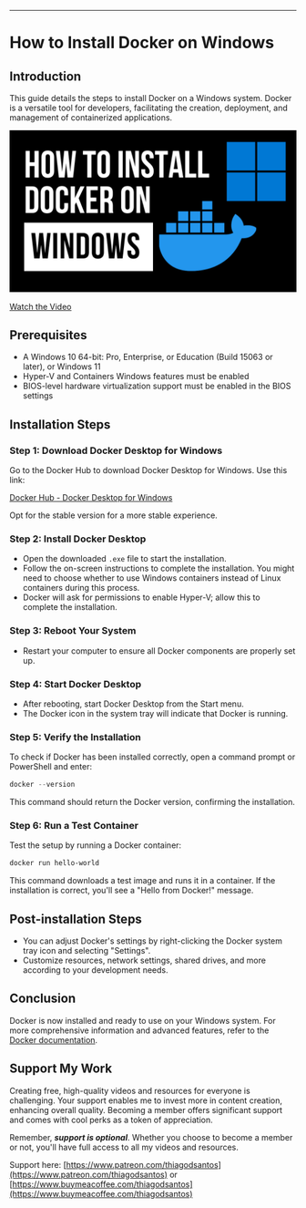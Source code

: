 ---

# How to Install Docker on Windows

## Introduction
This guide details the steps to install Docker on a Windows system. Docker is a versatile tool for developers, facilitating the creation, deployment, and management of containerized applications.

[![How to Install Docker on Windows](docker-windows.png)](https://www.youtube.com/watch?v=8MrnvUSW_34)

[Watch the Video](https://www.youtube.com/watch?v=8MrnvUSW_34)

## Prerequisites
- A Windows 10 64-bit: Pro, Enterprise, or Education (Build 15063 or later), or Windows 11
- Hyper-V and Containers Windows features must be enabled
- BIOS-level hardware virtualization support must be enabled in the BIOS settings

## Installation Steps

### Step 1: Download Docker Desktop for Windows
Go to the Docker Hub to download Docker Desktop for Windows. Use this link:

[Docker Hub - Docker Desktop for Windows](https://hub.docker.com/editions/community/docker-ce-desktop-windows/)

Opt for the stable version for a more stable experience.

### Step 2: Install Docker Desktop
- Open the downloaded `.exe` file to start the installation.
- Follow the on-screen instructions to complete the installation. You might need to choose whether to use Windows containers instead of Linux containers during this process.
- Docker will ask for permissions to enable Hyper-V; allow this to complete the installation.

### Step 3: Reboot Your System
- Restart your computer to ensure all Docker components are properly set up.

### Step 4: Start Docker Desktop
- After rebooting, start Docker Desktop from the Start menu.
- The Docker icon in the system tray will indicate that Docker is running.

### Step 5: Verify the Installation
To check if Docker has been installed correctly, open a command prompt or PowerShell and enter:

```powershell
docker --version
```

This command should return the Docker version, confirming the installation.

### Step 6: Run a Test Container
Test the setup by running a Docker container:

```powershell
docker run hello-world
```

This command downloads a test image and runs it in a container. If the installation is correct, you'll see a "Hello from Docker!" message.

## Post-installation Steps
- You can adjust Docker's settings by right-clicking the Docker system tray icon and selecting "Settings".
- Customize resources, network settings, shared drives, and more according to your development needs.

## Conclusion
Docker is now installed and ready to use on your Windows system. For more comprehensive information and advanced features, refer to the [Docker documentation](https://docs.docker.com/docker-for-windows/).

## Support My Work

Creating free, high-quality videos and resources for everyone is challenging. Your support enables me to invest more in content creation, enhancing overall quality. Becoming a member offers significant support and comes with cool perks as a token of appreciation.

Remember, ***support is optional***. Whether you choose to become a member or not, you'll have full access to all my videos and resources.

Support here: [https://www.patreon.com/thiagodsantos](https://www.patreon.com/thiagodsantos) or [https://www.buymeacoffee.com/thiagodsantos](https://www.buymeacoffee.com/thiagodsantos)